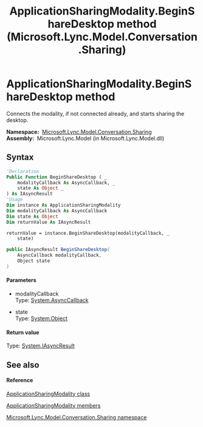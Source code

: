 ﻿---
title: ApplicationSharingModality.BeginShareDesktop method  (Microsoft.Lync.Model.Conversation.Sharing)
TOCTitle: 'BeginShareDesktop method '
ms:assetid: M:Microsoft.Lync.Model.Conversation.Sharing.ApplicationSharingModality.BeginShareDesktop(System.AsyncCallback,System.Object)_DI_3_UC_OCS14MrefLyncWPF
ms:mtpsurl: https://msdn.microsoft.com/en-us/library/microsoft.lync.model.conversation.sharing.applicationsharingmodality.beginsharedesktop(v=office.15)
ms:contentKeyID: 48595750
ms.date: 07/28/2014
mtps_version: v=office.15
f1_keywords:
- Microsoft.Lync.Model.Conversation.Sharing.ApplicationSharingModality.BeginShareDesktop
dev_langs:
- CSharp
- JScript
- VB
- other
---

# ApplicationSharingModality.BeginShareDesktop method

Connects the modality, if not connected already, and starts sharing the desktop.

**Namespace:**  [Microsoft.Lync.Model.Conversation.Sharing](microsoft-lync-model-conversation-sharing-namespace_2.md)  
**Assembly:**  Microsoft.Lync.Model (in Microsoft.Lync.Model.dll)

## Syntax

``` vb
'Declaration
Public Function BeginShareDesktop ( _
    modalityCallback As AsyncCallback, _
    state As Object _
) As IAsyncResult
'Usage
Dim instance As ApplicationSharingModality
Dim modalityCallback As AsyncCallback
Dim state As Object
Dim returnValue As IAsyncResult

returnValue = instance.BeginShareDesktop(modalityCallback, _
    state)
```

``` csharp
public IAsyncResult BeginShareDesktop(
    AsyncCallback modalityCallback,
    Object state
)
```

#### Parameters

  - modalityCallback  
    Type: [System.AsyncCallback](http://msdn2.microsoft.com/en-us/library/ckbe7yh5)  

<!-- end list -->

  - state  
    Type: [System.Object](http://msdn2.microsoft.com/en-us/library/e5kfa45b)  

#### Return value

Type: [System.IAsyncResult](http://msdn2.microsoft.com/en-us/library/ft8a6455)  

## See also

#### Reference

[ApplicationSharingModality class](applicationsharingmodality-class-microsoft-lync-model-conversation-sharing_2.md)

[ApplicationSharingModality members](applicationsharingmodality-members-microsoft-lync-model-conversation-sharing_2.md)

[Microsoft.Lync.Model.Conversation.Sharing namespace](microsoft-lync-model-conversation-sharing-namespace_2.md)

